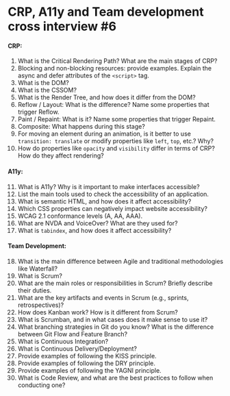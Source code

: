 # CRP, A11y and Team development cross interview #6

#### CRP:
1. What is the Critical Rendering Path? What are the main stages of CRP?
2. Blocking and non-blocking resources: provide examples. Explain the async and defer attributes of the `<script>` tag.
3. What is the DOM?
4. What is the CSSOM?
5. What is the Render Tree, and how does it differ from the DOM?
6. Reflow / Layout: What is the difference? Name some properties that trigger Reflow.
7. Paint / Repaint: What is it? Name some properties that trigger Repaint.
8. Composite: What happens during this stage?
9. For moving an element during an animation, is it better to use `transition: translate` or modify properties like `left`, `top`, etc.? Why?
10. How do properties like `opacity` and `visibility` differ in terms of CRP? How do they affect rendering?

#### A11y:
11. What is A11y? Why is it important to make interfaces accessible?
12. List the main tools used to check the accessibility of an application.
13. What is semantic HTML, and how does it affect accessibility?
14. Which CSS properties can negatively impact website accessibility?
15. WCAG 2.1 conformance levels (A, AA, AAA).
16. What are NVDA and VoiceOver? What are they used for?
17. What is `tabindex`, and how does it affect accessibility?

#### Team Development:
18. What is the main difference between Agile and traditional methodologies like Waterfall?
19. What is Scrum?
20. What are the main roles or responsibilities in Scrum? Briefly describe their duties.
21. What are the key artifacts and events in Scrum (e.g., sprints, retrospectives)?
22. How does Kanban work? How is it different from Scrum?
23. What is Scrumban, and in what cases does it make sense to use it?
24. What branching strategies in Git do you know? What is the difference between Git Flow and Feature Branch?
25. What is Continuous Integration?
26. What is Continuous Delivery/Deployment?
27. Provide examples of following the KISS principle.
28. Provide examples of following the DRY principle.
29. Provide examples of following the YAGNI principle.
30. What is Code Review, and what are the best practices to follow when conducting one?
